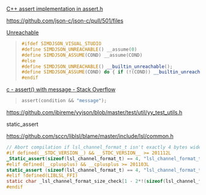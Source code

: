 [C++ assert implementation in assert.h](https://stackoverflow.com/questions/9701229/c-assert-implementation-in-assert-h)

https://github.com/json-c/json-c/pull/501/files

[Unreachable](https://github.com/simdjson/simdjson/blob/06643fc9f5f1019c49dc4564cf56a8c47010ad15/singleheader/simdjson.h#L253-L259)

> ```cpp
> #ifdef SIMDJSON_VISUAL_STUDIO
> #define SIMDJSON_UNREACHABLE() __assume(0)
> #define SIMDJSON_ASSUME(COND) __assume(COND)
> #else
> #define SIMDJSON_UNREACHABLE() __builtin_unreachable();
> #define SIMDJSON_ASSUME(COND) do { if (!(COND)) __builtin_unreachable(); } while (0)
> #endif
> ```

[c - assert() with message - Stack Overflow](https://stackoverflow.com/questions/5867834/assert-with-message)

> ```c
> assert(condition && "message");
> ```

https://github.com/ibireme/yyjson/blob/master/test/util/yy_test_utils.h

static_assert

https://github.com/sccn/liblsl/blame/master/include/lsl/common.h

```c
// Abort compilation if lsl_channel_format_t isn't exactly 4 bytes wide
#if defined(__STDC_VERSION__) && __STDC_VERSION__ >= 201112L
_Static_assert(sizeof(lsl_channel_format_t) == 4, "lsl_channel_format_t size breaks the LSL ABI");
#elif defined(__cplusplus) && __cplusplus >= 201103L
static_assert (sizeof(lsl_channel_format_t) == 4, "lsl_channel_format_t size breaks the LSL ABI");
#elif !defined(LIBLSL_FFI)
static char _lsl_channel_format_size_check[1 - 2*!(sizeof(lsl_channel_format_t)==4)];
#endif
```
